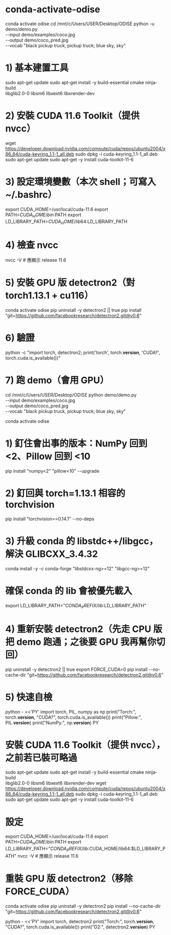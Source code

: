 # conda-activate-odise

conda activate odise
cd /mnt/c/Users/USER/Desktop/ODISE
python -u demo/demo.py \
  --input demo/examples/coco.jpg \
  --output demo/coco_pred.jpg \
  --vocab "black pickup truck, pickup truck; blue sky, sky"


# 1) 基本建置工具
sudo apt-get update
sudo apt-get install -y build-essential cmake ninja-build \
    libglib2.0-0 libsm6 libxext6 libxrender-dev

# 2) 安裝 CUDA 11.6 Toolkit（提供 nvcc）
wget https://developer.download.nvidia.com/compute/cuda/repos/ubuntu2004/x86_64/cuda-keyring_1.1-1_all.deb
sudo dpkg -i cuda-keyring_1.1-1_all.deb
sudo apt-get update
sudo apt-get -y install cuda-toolkit-11-6

# 3) 設定環境變數（本次 shell；可寫入 ~/.bashrc）
export CUDA_HOME=/usr/local/cuda-11.6
export PATH=$CUDA_HOME/bin:$PATH
export LD_LIBRARY_PATH=$CUDA_HOME/lib64:$LD_LIBRARY_PATH

# 4) 檢查 nvcc
nvcc -V   # 應顯示 release 11.6

# 5) 安裝 GPU 版 detectron2（對 torch1.13.1 + cu116）
conda activate odise
pip uninstall -y detectron2 || true
pip install "git+https://github.com/facebookresearch/detectron2.git@v0.6"

# 6) 驗證
python -c "import torch, detectron2; print('torch', torch.__version__, 'CUDA?', torch.cuda.is_available())"

# 7) 跑 demo（會用 GPU）
cd /mnt/c/Users/USER/Desktop/ODISE
python demo/demo.py \
  --input demo/examples/coco.jpg \
  --output demo/coco_pred.jpg \
  --vocab "black pickup truck, pickup truck; blue sky, sky"


  conda activate odise

# 1) 釘住會出事的版本：NumPy 回到 <2、Pillow 回到 <10
pip install "numpy<2" "pillow<10" --upgrade

# 2) 釘回與 torch=1.13.1 相容的 torchvision
pip install "torchvision==0.14.1" --no-deps

# 3) 升級 conda 的 libstdc++/libgcc，解決 GLIBCXX_3.4.32
conda install -y -c conda-forge "libstdcxx-ng>=12" "libgcc-ng>=12"

# 確保 conda 的 lib 會被優先載入
export LD_LIBRARY_PATH="$CONDA_PREFIX/lib:$LD_LIBRARY_PATH"

# 4) 重新安裝 detectron2（先走 CPU 版把 demo 跑通；之後要 GPU 我再幫你切回）
pip uninstall -y detectron2 || true
export FORCE_CUDA=0
pip install --no-cache-dir "git+https://github.com/facebookresearch/detectron2.git@v0.6"

# 5) 快速自檢
python - <<'PY'
import torch, PIL, numpy as np
print("Torch:", torch.__version__, "CUDA?", torch.cuda.is_available())
print("Pillow:", PIL.__version__)
print("NumPy:", np.__version__)
PY
# 安裝 CUDA 11.6 Toolkit（提供 nvcc），之前若已裝可略過
sudo apt-get update
sudo apt-get install -y build-essential cmake ninja-build \
    libglib2.0-0 libsm6 libxext6 libxrender-dev
wget https://developer.download.nvidia.com/compute/cuda/repos/ubuntu2004/x86_64/cuda-keyring_1.1-1_all.deb
sudo dpkg -i cuda-keyring_1.1-1_all.deb
sudo apt-get update
sudo apt-get -y install cuda-toolkit-11-6

# 設定
export CUDA_HOME=/usr/local/cuda-11.6
export PATH=$CUDA_HOME/bin:$PATH
export LD_LIBRARY_PATH="$CONDA_PREFIX/lib:$CUDA_HOME/lib64:$LD_LIBRARY_PATH"
nvcc -V   # 應顯示 release 11.6

# 重裝 GPU 版 detectron2（移除 FORCE_CUDA）
conda activate odise
pip uninstall -y detectron2
pip install --no-cache-dir "git+https://github.com/facebookresearch/detectron2.git@v0.6"

python - <<'PY'
import torch, detectron2
print("Torch:", torch.__version__, "CUDA?", torch.cuda.is_available())
print("D2:", detectron2.__version__)
PY


